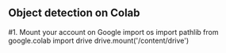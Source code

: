## Object detection on Colab

#1. Mount your account on Google
import os
import pathlib
from google.colab import drive
drive.mount('/content/drive')
